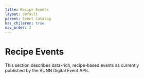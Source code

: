 ```yaml
---
title: Recipe Events
layout: default
parent: Event Catalog
has_chileren: true
nav_order: 2
---
```


# Recipe Events

This section describes data-rich, recipe-based events as currently published by the BUNN Digital Event APIs.

